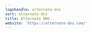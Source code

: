 ```yaml
---
logohandle: alternate-dns
sort: alternate-dns
title: Alternate DNS
website: 'https://alternate-dns.com/'
---
```


